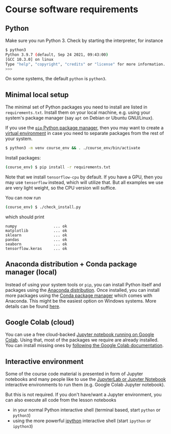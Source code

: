 # Course software requirements

## Python

Make sure you run Python 3. Check by starting the interpreter, for instance

```sh
$ python3
Python 3.9.7 (default, Sep 24 2021, 09:43:00)
[GCC 10.3.0] on linux
Type "help", "copyright", "credits" or "license" for more information.
>>>
```

On some systems, the default `python` is `python3`.


## Minimal local setup

The minimal set of Python packages you need to install are listed in
`requirements.txt`. Install them on your local machine, e.g. using your
system's package manager  (say `apt` on Debian or Ubuntu GNU/Linux).

If you use the [`pip` Python package manager](https://pip.pypa.io/en/stable),
then you may want to create a [virtual environment][venv_basics] in case you
need to separate packages from the rest of your system.

```sh
$ python3 -m venv course_env && . ./course_env/bin/activate
```

Install packages:

```sh
(course_env) $ pip install -r requirements.txt
```

Note that we install `tensorflow-cpu` by default. If you have a GPU, then you
may use `tensorflow` instead, which will utilize that. But all examples we use
are very light weight, so the CPU version will suffice.

You can now run

```sh
(course_env) $ ./check_install.py
```

which should print

```
numpy                ... ok
matplotlib           ... ok
sklearn              ... ok
pandas               ... ok
seaborn              ... ok
tensorflow.keras     ... ok
```

## Anaconda distribution + Conda package manager (local)

Instead of using your system tools or `pip`, you can install Python itself and
packages using the [Anaconda distribution][anaconda]. Once installed, you can
install more packages using the [Conda package manager][conda] which comes with
Anaconda. This might be the easiest option on Windows systems. More details can
be found [here][carpentries_setup].

## Google Colab (cloud)

You can use a free cloud-backed [Jupyter notebook running on Google
Colab][gco]. Using that, most of the packages we require are already installed.
You can install missing ones by [following the Google Colab
documentation](https://colab.research.google.com/notebooks/snippets/importing_libraries.ipynb).

## Interactive environment

Some of the course code material is presented in form of Jupyter notebooks and
many people like to use the [JupyterLab or Jupyter Notebook][Jupyter]
interactive environments to run them (e.g. Google Colab Jupyter notebook).

But this is not required. If you don't have/want a Jupyter environment, you
can also execute all code from the lesson notebooks

* in your normal Python interactive shell (terminal based, start `python` or
  `python3`)
* using the more powerful [ipython] interactive shell (start `ipython` or
  `ipython3`)


[carpentries_setup]: https://carpentries-incubator.github.io/deep-learning-intro/setup
[venv_basics]: https://realpython.com/python-virtual-environments-a-primer/
[gco]: https://colab.research.google.com
[conda]: https://docs.conda.io/en/latest
[Jupyter]: https://jupyter.org
[ipython]: https://ipython.org/
[anaconda]: https://www.anaconda.com/products/distribution
